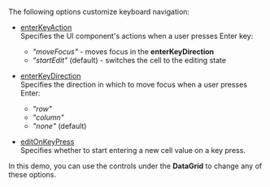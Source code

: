 The following options customize keyboard navigation:
 
- [enterKeyAction](/Documentation/ApiReference/UI_Widgets/dxDataGrid/Configuration/keyboardNavigation/#enterKeyAction)    
Specifies the UI component's actions when a user presses Enter key: 
 
    - *"moveFocus"* - moves focus in the **enterKeyDirection**
    - *"startEdit"* (default) - switches the cell to the editing state
 
- [enterKeyDirection](/Documentation/ApiReference/UI_Widgets/dxDataGrid/Configuration/keyboardNavigation/#enterKeyDirection)     
Specifies the direction in which to move focus when a user presses Enter:
    - *"row"*
    - *"column"*
    - *"none"* (default)
 
- [editOnKeyPress](/Documentation/ApiReference/UI_Widgets/dxDataGrid/Configuration/keyboardNavigation/#editOnKeyPress)    
Specifies whether to start entering a new cell value on a key press.

In this demo, you can use the controls under the **DataGrid** to change any of these options.
